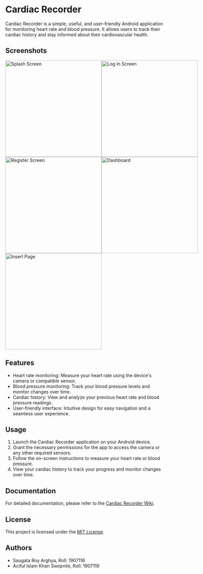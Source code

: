 # Cardiac Recorder

Cardiac Recorder is a simple, useful, and user-friendly Android application for monitoring heart rate and blood pressure. It allows users to track their cardiac history and stay informed about their cardiovascular health.

## Screenshots

<div style="display:flex;">
  <img src="screenshots/splash_screen.png" alt="Splash Screen" width="300"/>
  <img src="screenshots/login_screen.png" alt="Log In Screen" width="300"/>
</div>

<div style="display:flex;">
  <img src="screenshots/register_screen.png" alt="Register Screen" width="300"/>
  <img src="screenshots/dashboard.png" alt="Dashboard" width="300"/>
</div>

<div style="display:flex;">
  <img src="screenshots/insert_page.png" alt="Insert Page" width="300"/>
  <!-- Add more screenshots here -->
</div>

## Features

- Heart rate monitoring: Measure your heart rate using the device's camera or compatible sensor.
- Blood pressure monitoring: Track your blood pressure levels and monitor changes over time.
- Cardiac history: View and analyze your previous heart rate and blood pressure readings.
- User-friendly interface: Intuitive design for easy navigation and a seamless user experience.

## Usage

1. Launch the Cardiac Recorder application on your Android device.
2. Grant the necessary permissions for the app to access the camera or any other required sensors.
3. Follow the on-screen instructions to measure your heart rate or blood pressure.
4. View your cardiac history to track your progress and monitor changes over time.

## Documentation

For detailed documentation, please refer to the [Cardiac Recorder Wiki](https://github.com/saugataroyarghya/Cardiac_Recorder/wiki).

## License

This project is licensed under the [MIT License](LICENSE.md).

## Authors

- Saugata Roy Arghya, Roll: 1907116
- Aciful Islam Khan Swopnile, Roll: 1907119
